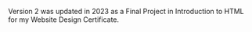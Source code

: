Version 2 was updated in 2023 as a Final Project in Introduction to HTML for my Website Design Certificate.
